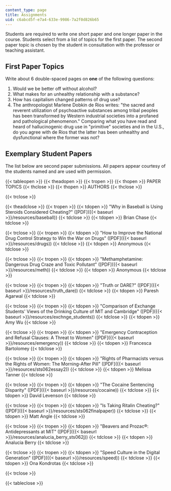 ```yaml
---
content_type: page
title: Assignments
uid: c6abcd5f-e7a4-633e-9986-7a2f0d826b65
---
```


Students are required to write one short paper and one longer paper in the course. Students select from a list of topics for the first paper. The second paper topic is chosen by the student in consultation with the professor or teaching assistant.

First Paper Topics
------------------

Write about 6 double-spaced pages on **one** of the following questions:

1.  Would we be better off without alcohol?
2.  What makes for an unhealthy relationship with a substance?
3.  How has capitalism changed patterns of drug use?
4.  The anthropologist Marlene Dobkin de Rios writes: "the sacred and reverent utilization of psychoactive substances among tribal peoples has been transformed by Western industrial societies into a profaned and pathological phenomenon." Comparing what you have read and heard of hallucinogenic drug use in "primitive" societies and in the U.S., do you agree with de Rios that the latter has been unhealthy and dysfunctional where the former was not?

Exemplary Student Papers
------------------------

The list below are second paper submissions. All papers appear courtesy of the students named and are used with permission.

{{< tableopen >}}
{{< theadopen >}}
{{< tropen >}}
{{< thopen >}}
PAPER TOPICS
{{< thclose >}}
{{< thopen >}}
AUTHORS
{{< thclose >}}

{{< trclose >}}

{{< theadclose >}}
{{< tropen >}}
{{< tdopen >}}
"Why in Baseball is Using Steroids Considered Cheating?" ([PDF]({{< baseurl >}}/resources/baseball))
{{< tdclose >}}
{{< tdopen >}}
Brian Chase
{{< tdclose >}}

{{< trclose >}}
{{< tropen >}}
{{< tdopen >}}
"How to Improve the National Drug Control Strategy to Win the War on Drugs" ([PDF]({{< baseurl >}}/resources/drugs))
{{< tdclose >}}
{{< tdopen >}}
Anonymous
{{< tdclose >}}

{{< trclose >}}
{{< tropen >}}
{{< tdopen >}}
"Methamphetamine: Dangerous Drug Craze and Toxic Pollutant" ([PDF]({{< baseurl >}}/resources/meth))
{{< tdclose >}}
{{< tdopen >}}
Anonymous
{{< tdclose >}}

{{< trclose >}}
{{< tropen >}}
{{< tdopen >}}
"Truth or DARE?" ([PDF]({{< baseurl >}}/resources/truth_dare))
{{< tdclose >}}
{{< tdopen >}}
Paresh Agarwal
{{< tdclose >}}

{{< trclose >}}
{{< tropen >}}
{{< tdopen >}}
"Comparison of Exchange Students' Views of the Drinking Culture of MIT and Cambridge" ([PDF]({{< baseurl >}}/resources/exchnge_students))
{{< tdclose >}}
{{< tdopen >}}
Amy Wu
{{< tdclose >}}

{{< trclose >}}
{{< tropen >}}
{{< tdopen >}}
"Emergency Contraception and Refusal Clauses: A Threat to Women" ([PDF]({{< baseurl >}}/resources/emergency))
{{< tdclose >}}
{{< tdopen >}}
Francesca Bartolomey
{{< tdclose >}}

{{< trclose >}}
{{< tropen >}}
{{< tdopen >}}
"Rights of Pharmacists versus the Rights of Women: The Morning-After Pill" ([PDF]({{< baseurl >}}/resources/sts062essay2))
{{< tdclose >}}
{{< tdopen >}}
Melissa Tanner
{{< tdclose >}}

{{< trclose >}}
{{< tropen >}}
{{< tdopen >}}
"The Cocaine Sentencing Disparity" ([PDF]({{< baseurl >}}/resources/cocaine))
{{< tdclose >}}
{{< tdopen >}}
David Levenson
{{< tdclose >}}

{{< trclose >}}
{{< tropen >}}
{{< tdopen >}}
"Is Taking Ritalin Cheating?" ([PDF]({{< baseurl >}}/resources/sts062finalpaper))
{{< tdclose >}}
{{< tdopen >}}
Matt Angle
{{< tdclose >}}

{{< trclose >}}
{{< tropen >}}
{{< tdopen >}}
"Beavers and Prozac®: Antidepressants at MIT" ([PDF]({{< baseurl >}}/resources/analucia_berry_sts062j))
{{< tdclose >}}
{{< tdopen >}}
Analucia Berry
{{< tdclose >}}

{{< trclose >}}
{{< tropen >}}
{{< tdopen >}}
"Speed Culture in the Digital Generation" ([PDF]({{< baseurl >}}/resources/speed))
{{< tdclose >}}
{{< tdopen >}}
Ona Kondrotas
{{< tdclose >}}

{{< trclose >}}

{{< tableclose >}}